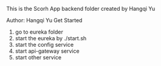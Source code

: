 This is the Scorh App backend folder created by Hangqi Yu

Author: Hangqi Yu
Get Started
1. go to eureka folder
2. start the eureka by ./start.sh
3. start the config service
4. start api-gateway service
5. start other service
